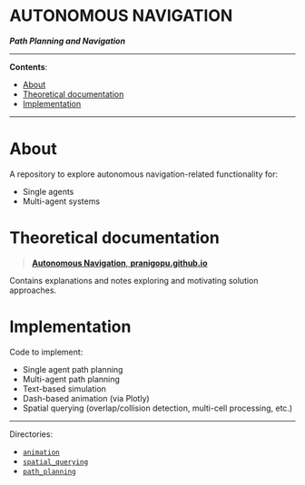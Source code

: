 <h1>AUTONOMOUS NAVIGATION</h1>

***Path Planning and Navigation***

---

**Contents**:

- [About](#about)
- [Theoretical documentation](#theoretical-documentation)
- [Implementation](#implementation)

---

# About
A repository to explore autonomous navigation-related functionality for:

- Single agents
- Multi-agent systems

# Theoretical documentation
> [**Autonomous Navigation**, **pranigopu.github.io**]([./ideation](https://pranigopu.github.io/autonomous-navigation/))

Contains explanations and notes exploring and motivating solution approaches.

# Implementation
Code to implement:

- Single agent path planning
- Multi-agent path planning
- Text-based simulation
- Dash-based animation (via Plotly)
- Spatial querying (overlap/collision detection, multi-cell processing, etc.)

---

Directories:

- [`animation`](./animation/)
- [`spatial_querying`](./spatial_querying/)
- [`path_planning`](./path_planning/)